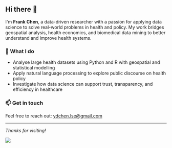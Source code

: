 ## Hi there 👋

I'm **Frank Chen**, a data-driven researcher with a passion for applying data science to solve real-world problems in health and policy. My work bridges geospatial analysis, health economics, and biomedical data mining to better understand and improve health systems.

### 🔬 What I do
- Analyse large health datasets using Python and R with geospatial and statistical modelling 
- Apply natural language processing to explore public discourse on health policy  
- Investigate how data science can support trust, transparency, and efficiency in healthcare

### 📫 Get in touch
Feel free to reach out: [ydchen.lse@gmail.com](mailto:ydchen.lse@gmail.com)

---

*Thanks for visiting!*

<a href='https://mapmyvisitors.com/web/1by9g'><img src='https://mapmyvisitors.com/map.png?cl=ffffff&w=a&t=n&d=FuqCm0D1Cx5rY2Uc5pFWrepGbPojWDNBh4nr78PhyAw'/></a>
